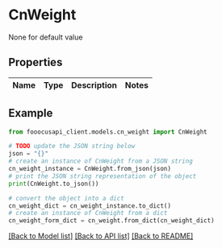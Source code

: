 # CnWeight

None for default value

## Properties

Name | Type | Description | Notes
------------ | ------------- | ------------- | -------------

## Example

```python
from fooocusapi_client.models.cn_weight import CnWeight

# TODO update the JSON string below
json = "{}"
# create an instance of CnWeight from a JSON string
cn_weight_instance = CnWeight.from_json(json)
# print the JSON string representation of the object
print(CnWeight.to_json())

# convert the object into a dict
cn_weight_dict = cn_weight_instance.to_dict()
# create an instance of CnWeight from a dict
cn_weight_form_dict = cn_weight.from_dict(cn_weight_dict)
```
[[Back to Model list]](../README.md#documentation-for-models) [[Back to API list]](../README.md#documentation-for-api-endpoints) [[Back to README]](../README.md)


